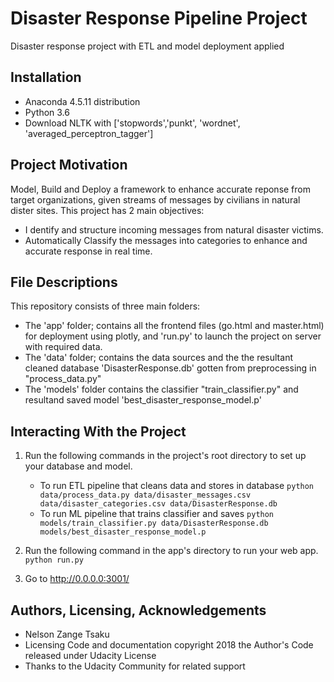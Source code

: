 # Disaster Response Pipeline Project

Disaster response project with ETL and model deployment applied

## Installation
- Anaconda 4.5.11 distribution
- Python 3.6
- Download NLTK with ['stopwords','punkt', 'wordnet', 'averaged_perceptron_tagger']

## Project Motivation

Model, Build and Deploy a framework to enhance accurate reponse from target organizations, given streams of messages 
by civilians in natural dister sites. This project has 2 main objectives:

- I dentify and structure incoming messages from natural disaster victims.
- Automatically Classify the messages into categories to enhance and accurate response in real time. 


## File Descriptions 
This repository consists of three main folders:
  - The 'app' folder; contains all the frontend files (go.html and master.html) for deployment using plotly, and 'run.py' to launch the project on server with required data.
  - The 'data' folder; contains the data sources and the the resultant cleaned database 'DisasterResponse.db' gotten from preprocessing in "process_data.py"
  - The 'models' folder contains the classifier "train_classifier.py" and resultand saved model 'best_disaster_response_model.p' 

## Interacting With the Project
1. Run the following commands in the project's root directory to set up your database and model.

    - To run ETL pipeline that cleans data and stores in database
        `python data/process_data.py data/disaster_messages.csv data/disaster_categories.csv data/DisasterResponse.db`
    - To run ML pipeline that trains classifier and saves
        `python models/train_classifier.py data/DisasterResponse.db models/best_disaster_response_model.p`

2. Run the following command in the app's directory to run your web app.
    `python run.py`

3. Go to http://0.0.0.0:3001/



## Authors, Licensing, Acknowledgements
- Nelson Zange Tsaku
- Licensing Code and documentation copyright 2018 the Author's Code released under Udacity License
- Thanks to the Udacity Community for related support 
